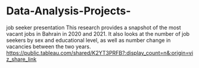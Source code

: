 # Data-Analysis-Projects-
job seeker presentation 
This research provides a snapshot of the most vacant jobs in Bahrain in 2020 and 2021. It also looks at the number of job seekers by sex and educational level, as well as number change in vacancies between the two years.
https://public.tableau.com/shared/K2YT3PRFB?:display_count=n&:origin=viz_share_link
